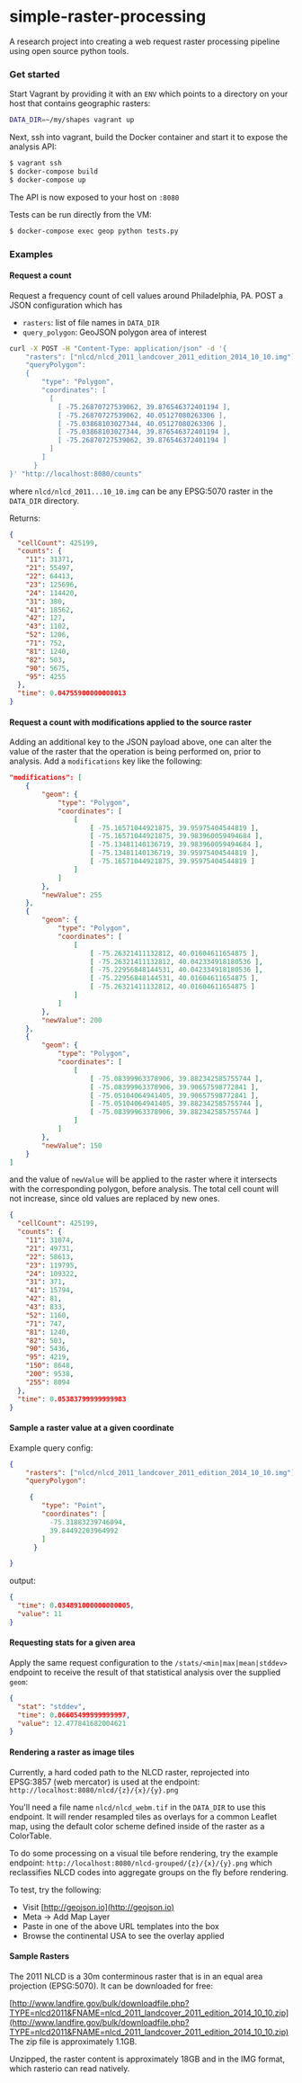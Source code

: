 # simple-raster-processing
A research project into creating a web request raster processing pipeline using open source python tools.

### Get started
Start Vagrant by providing it with an `ENV` which points to a directory on your host that contains geographic rasters:
```bash
DATA_DIR=~/my/shapes vagrant up
```

Next, ssh into vagrant, build the Docker container and start it to expose the analysis API:
```bash
$ vagrant ssh
$ docker-compose build
$ docker-compose up
```
The API is now exposed to your host on `:8080`

Tests can be run directly from the VM:
```bash
$ docker-compose exec geop python tests.py
```

### Examples
#### Request a count

Request a frequency count of cell values around Philadelphia, PA. POST a JSON configuration which has
- `rasters`: list of file names in `DATA_DIR`
- `query_polygon`: GeoJSON polygon area of interest

```bash
curl -X POST -H "Content-Type: application/json" -d '{
    "rasters": ["nlcd/nlcd_2011_landcover_2011_edition_2014_10_10.img"],
    "queryPolygon":
    {
        "type": "Polygon",
        "coordinates": [
          [
            [ -75.26870727539062, 39.876546372401194 ],
            [ -75.26870727539062, 40.05127080263306 ],
            [ -75.03868103027344, 40.05127080263306 ],
            [ -75.03868103027344, 39.876546372401194 ],
            [ -75.26870727539062, 39.876546372401194 ]
          ]
        ]
      }
}' "http://localhost:8080/counts"
```

where `nlcd/nlcd_2011...10_10.img` can be any EPSG:5070 raster in the `DATA_DIR` directory.

Returns:

```json
{
  "cellCount": 425199,
  "counts": {
    "11": 31371,
    "21": 55497,
    "22": 64413,
    "23": 125696,
    "24": 114420,
    "31": 380,
    "41": 18562,
    "42": 127,
    "43": 1102,
    "52": 1206,
    "71": 752,
    "81": 1240,
    "82": 503,
    "90": 5675,
    "95": 4255
  },
  "time": 0.04755900000000013
}
```

#### Request a count with modifications applied to the source raster
Adding an additional key to the JSON payload above, one can alter the value of the raster that the operation is being performed on, prior to analysis.  Add a `modifications` key like the following:
```json
"modifications": [
    {
        "geom": {
            "type": "Polygon",
            "coordinates": [
                [
                    [ -75.16571044921875, 39.95975404544819 ],
                    [ -75.16571044921875, 39.983960059494684 ],
                    [ -75.13481140136719, 39.983960059494684 ],
                    [ -75.13481140136719, 39.95975404544819 ],
                    [ -75.16571044921875, 39.95975404544819 ]
                ]
            ]
        },
        "newValue": 255
    },
    {
        "geom": {
            "type": "Polygon",
            "coordinates": [
                [
                    [ -75.26321411132812, 40.01604611654875 ],
                    [ -75.26321411132812, 40.042334918180536 ],
                    [ -75.22956848144531, 40.042334918180536 ],
                    [ -75.22956848144531, 40.01604611654875 ],
                    [ -75.26321411132812, 40.01604611654875 ]
                ]
            ]
        },
        "newValue": 200
    },
    {
        "geom": {
            "type": "Polygon",
            "coordinates": [
                [
                    [ -75.08399963378906, 39.882342585755744 ],
                    [ -75.08399963378906, 39.90657598772841 ],
                    [ -75.05104064941405, 39.90657598772841 ],
                    [ -75.05104064941405, 39.882342585755744 ],
                    [ -75.08399963378906, 39.882342585755744 ]
                ]
            ]
        },
        "newValue": 150
    }
]
```

and the value of `newValue` will be applied to the raster where it intersects with the corresponding polygon, before analysis.  The total cell count will not increase, since old values are replaced by new ones.

```json
{
  "cellCount": 425199,
  "counts": {
    "11": 31074,
    "21": 49731,
    "22": 58613,
    "23": 119795,
    "24": 109322,
    "31": 371,
    "41": 15794,
    "42": 81,
    "43": 833,
    "52": 1160,
    "71": 747,
    "81": 1240,
    "82": 503,
    "90": 5436,
    "95": 4219,
    "150": 8648,
    "200": 9538,
    "255": 8094
  },
  "time": 0.05383799999999983
}
```

#### Sample a raster value at a given coordinate
Example query config:
```json
{
    "rasters": ["nlcd/nlcd_2011_landcover_2011_edition_2014_10_10.img"],
    "queryPolygon":

     {
        "type": "Point",
        "coordinates": [
          -75.31883239746094,
          39.84492203964992
        ]
      }

}
```
output:

```json
{
  "time": 0.034891000000000005,
  "value": 11
}
```

#### Requesting stats for a given area
Apply the same request configuration to the `/stats/<min|max|mean|stddev>` endpoint to receive the result of that statistical analysis over the supplied `geom`:
```json
{
  "stat": "stddev",
  "time": 0.06605499999999997,
  "value": 12.477841682004621
}
```

#### Rendering a raster as image tiles
Currently, a hard coded path to the NLCD raster, reprojected into EPSG:3857 (web mercator) is used at the endpoint:
`http://localhost:8080/nlcd/{z}/{x}/{y}.png`

You'll need a file name `nlcd/nlcd_webm.tif` in the `DATA_DIR` to use this endpoint. It will render resampled tiles as overlays for a common Leaflet map, using the default color scheme defined inside of the raster as a ColorTable.

To do some processing on a visual tile before rendering, try the example endpoint:
`http://localhost:8080/nlcd-grouped/{z}/{x}/{y}.png`
which reclassifies NLCD codes into aggregate groups on the fly before rendering.

To test, try the following:
* Visit [http://geojson.io](http://geojson.io)
* Meta -> Add Map Layer
* Paste in one of the above URL templates into the box
* Browse the continental USA to see the overlay applied

#### Sample Rasters
The 2011 NLCD is a 30m conterminous raster that is in an equal area projection (EPSG:5070).  It can be downloaded for free:

[http://www.landfire.gov/bulk/downloadfile.php?TYPE=nlcd2011&FNAME=nlcd_2011_landcover_2011_edition_2014_10_10.zip](http://www.landfire.gov/bulk/downloadfile.php?TYPE=nlcd2011&FNAME=nlcd_2011_landcover_2011_edition_2014_10_10.zip)
The zip file is approximately 1.1GB.

Unzipped, the raster content is approximately 18GB and in the IMG format, which rasterio can read natively.
